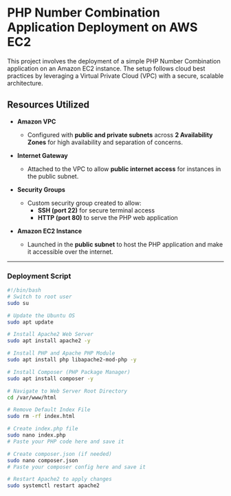 # PHP Number Combination Application Deployment on AWS EC2

This project involves the deployment of a simple PHP Number Combination application on an Amazon EC2 instance. The setup follows cloud best practices by leveraging a Virtual Private Cloud (VPC) with a secure, scalable architecture.

## Resources Utilized

- **Amazon VPC**  
  - Configured with **public and private subnets** across **2 Availability Zones** for high availability and separation of concerns.

- **Internet Gateway**  
  - Attached to the VPC to allow **public internet access** for instances in the public subnet.

- **Security Groups**  
  - Custom security group created to allow:
    - **SSH (port 22)** for secure terminal access
    - **HTTP (port 80)** to serve the PHP web application

- **Amazon EC2 Instance**  
  - Launched in the **public subnet** to host the PHP application and make it accessible over the internet.

---

###  Deployment Script

```bash
#!/bin/bash
# Switch to root user
sudo su

# Update the Ubuntu OS
sudo apt update

# Install Apache2 Web Server
sudo apt install apache2 -y

# Install PHP and Apache PHP Module
sudo apt install php libapache2-mod-php -y

# Install Composer (PHP Package Manager)
sudo apt install composer -y

# Navigate to Web Server Root Directory
cd /var/www/html

# Remove Default Index File
sudo rm -rf index.html

# Create index.php file
sudo nano index.php
# Paste your PHP code here and save it

# Create composer.json (if needed)
sudo nano composer.json
# Paste your composer config here and save it

# Restart Apache2 to apply changes
sudo systemctl restart apache2
